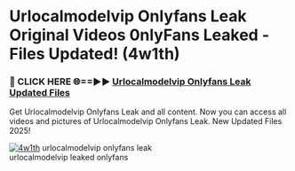 # Urlocalmodelvip Onlyfans Leak Original Videos 0nlyFans Leaked - Files Updated! (4w1th)

<h3>🔴 CLICK HERE 🌐==►► <a href="https://tinyurl.com/ms9xzufz" rel="nofollow">Urlocalmodelvip Onlyfans Leak Updated Files</a></h3>

Get Urlocalmodelvip Onlyfans Leak and all content. Now you can access all videos and pictures of Urlocalmodelvip Onlyfans Leak. New Updated Files 2025!

[![4w1th](https://i.imgur.com/ppqm5kG.gif)](https://tinyurl.com/ms9xzufz)
urlocalmodelvip onlyfans leak<br>
urlocalmodelvip leaked onlyfans